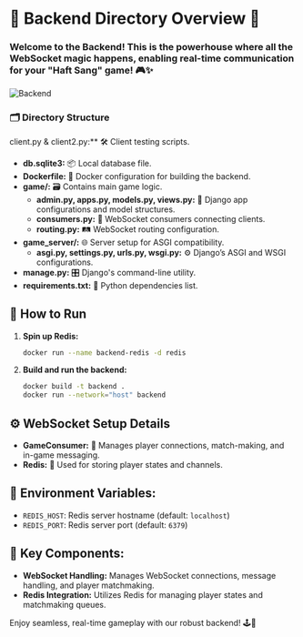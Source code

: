 # 📡 Backend Directory Overview 🚀
### Welcome to the Backend! This is the powerhouse where all the WebSocket magic happens, enabling real-time communication for your "Haft Sang" game! 🎮✨

![Backend](https://cdn.dribbble.com/users/708424/screenshots/6809076/dribbble_4x.png?resize=1000x600&vertical=center)

### 🗂️ Directory Structure


client.py & client2.py:** 🛠️ Client testing scripts.
- **db.sqlite3:** 📦 Local database file.
- **Dockerfile:** 🚢 Docker configuration for building the backend.
- **game/:** 🗃️ Contains main game logic.
  - **admin.py, apps.py, models.py, views.py:** 🎯 Django app configurations and model structures.
  - **consumers.py:** 📢 WebSocket consumers connecting clients.
  - **routing.py:** 🛤️ WebSocket routing configuration.
- **game_server/:** 🌐 Server setup for ASGI compatibility.
  - **asgi.py, settings.py, urls.py, wsgi.py:** ⚙️ Django’s ASGI and WSGI configurations.
- **manage.py:** 🎛️ Django's command-line utility.
- **requirements.txt:** 📄 Python dependencies list.

## 🚦 How to Run
1. **Spin up Redis:**
   ```sh
   docker run --name backend-redis -d redis
   ```

2. **Build and run the backend:**
   ```sh
   docker build -t backend .
   docker run --network="host" backend
   ```

## ⚙️ WebSocket Setup Details
- **GameConsumer:** 🤹 Manages player connections, match-making, and in-game messaging.
- **Redis:** 🔄 Used for storing player states and channels.

## 🔧 **Environment Variables:**
- `REDIS_HOST`: Redis server hostname (default: `localhost`)
- `REDIS_PORT`: Redis server port (default: `6379`)

## 📜 **Key Components:**
- **WebSocket Handling:** Manages WebSocket connections, message handling, and player matchmaking.
- **Redis Integration:** Utilizes Redis for managing player states and matchmaking queues.

Enjoy seamless, real-time gameplay with our robust backend! 🕹️🎉